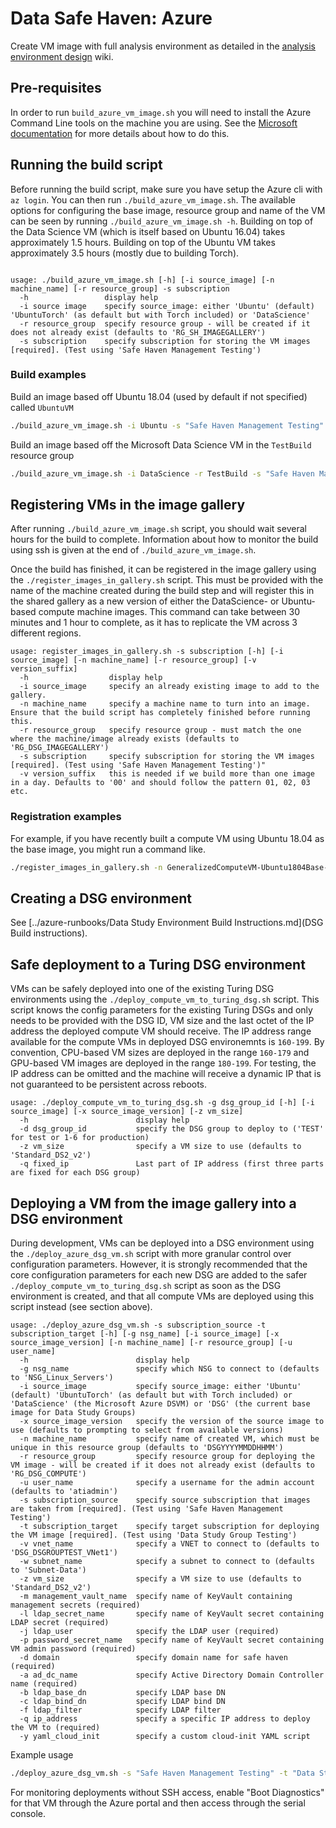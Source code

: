 # Data Safe Haven: Azure
Create VM image with full analysis environment as detailed in the [analysis environment design](https://github.com/alan-turing-institute/data-safe-haven/wiki/AnalysisEnvironmentDesign) wiki.

## Pre-requisites
In order to run `build_azure_vm_image.sh` you will need to install the Azure Command Line tools on the machine you are using.
See the [Microsoft documentation](https://docs.microsoft.com/en-us/cli/azure/install-azure-cli) for more details about how to do this.

## Running the build script
Before running the build script, make sure you have setup the Azure cli with `az login`.
You can then run `./build_azure_vm_image.sh`.
The available options for configuring the base image, resource group and name of the VM can be seen by running `./build_azure_vm_image.sh -h`.
Building on top of the Data Science VM (which is itself based on Ubuntu 16.04) takes approximately 1.5 hours.
Building on top of the Ubuntu VM takes approximately 3.5 hours (mostly due to building Torch).

```

usage: ./build_azure_vm_image.sh [-h] [-i source_image] [-n machine_name] [-r resource_group] -s subscription
  -h                 display help
  -i source image    specify source_image: either 'Ubuntu' (default) 'UbuntuTorch' (as default but with Torch included) or 'DataScience'
  -r resource_group  specify resource group - will be created if it does not already exist (defaults to 'RG_SH_IMAGEGALLERY')
  -s subscription    specify subscription for storing the VM images [required]. (Test using 'Safe Haven Management Testing')

```

### Build examples
Build an image based off Ubuntu 18.04 (used by default if not specified) called `UbuntuVM`

```bash
./build_azure_vm_image.sh -i Ubuntu -s "Safe Haven Management Testing"
```

Build an image based off the Microsoft Data Science VM in the `TestBuild` resource group

```bash
./build_azure_vm_image.sh -i DataScience -r TestBuild -s "Safe Haven Management Testing"
```

## Registering VMs in the image gallery
After running `./build_azure_vm_image.sh` script, you should wait several hours for the build to complete.
Information about how to monitor the build using ssh is given at the end of `./build_azure_vm_image.sh`.

Once the build has finished, it can be registered in the image gallery using the `./register_images_in_gallery.sh` script.
This must be provided with the name of the machine created during the build step and will register this in the shared gallery as a new version of either the DataScience- or Ubuntu-based compute machine images. This command can take between 30 minutes and 1 hour to complete, as it has to replicate the VM across 3 different regions.

```
usage: register_images_in_gallery.sh -s subscription [-h] [-i source_image] [-n machine_name] [-r resource_group] [-v version_suffix]
  -h                  display help
  -i source_image     specify an already existing image to add to the gallery.
  -n machine_name     specify a machine name to turn into an image. Ensure that the build script has completely finished before running this.
  -r resource_group   specify resource group - must match the one where the machine/image already exists (defaults to 'RG_DSG_IMAGEGALLERY')
  -s subscription     specify subscription for storing the VM images [required]. (Test using 'Safe Haven Management Testing')"
  -v version_suffix   this is needed if we build more than one image in a day. Defaults to '00' and should follow the pattern 01, 02, 03 etc.
```

### Registration examples
For example, if you have recently built a compute VM using Ubuntu 18.04 as the base image, you might run a command like.

```bash
./register_images_in_gallery.sh -n GeneralizedComputeVM-Ubuntu1804Base-201812030941 -s "Safe Haven Management Testing"
```

## Creating a DSG environment
See [../azure-runbooks/Data Study Environment Build Instructions.md](DSG Build instructions).

## Safe deployment to a Turing DSG environment
VMs can be safely deployed into one of the existing Turing DSG environments using the `./deploy_compute_vm_to_turing_dsg.sh` script.
This script knows the config parameters for the existing Turing DSGs and only needs to be provided with the DSG ID, VM size and the last octet of the IP address the deployed compute VM should receive.
The IP address range available for the compute VMs in deployed DSG environemnts is `160-199`.
By convention, CPU-based VM sizes are deployed in the range `160-179` and GPU-based VM images are deployed in the range `180-199`.
For testing, the IP address can be omitted and the machine will receive a dynamic IP that is not guaranteed to be persistent across reboots.

```
usage: ./deploy_compute_vm_to_turing_dsg.sh -g dsg_group_id [-h] [-i source_image] [-x source_image_version] [-z vm_size]
  -h                        display help
  -d dsg_group_id           specify the DSG group to deploy to ('TEST' for test or 1-6 for production)
  -z vm_size                specify a VM size to use (defaults to 'Standard_DS2_v2')
  -q fixed_ip               Last part of IP address (first three parts are fixed for each DSG group)
```


## Deploying a VM from the image gallery into a DSG environment
During development, VMs can be deployed into a DSG environment using the `./deploy_azure_dsg_vm.sh` script with more granular control over configuration parameters.
However, it is strongly recommended that the core configuration parameters for each new DSG are added to the safer `./deploy_compute_vm_to_turing_dsg.sh` script as soon as the DSG environment is created, and that all compute VMs are deployed using this script instead (see section above).

```
usage: ./deploy_azure_dsg_vm.sh -s subscription_source -t subscription_target [-h] [-g nsg_name] [-i source_image] [-x source_image_version] [-n machine_name] [-r resource_group] [-u user_name]
  -h                        display help
  -g nsg_name               specify which NSG to connect to (defaults to 'NSG_Linux_Servers')
  -i source_image           specify source_image: either 'Ubuntu' (default) 'UbuntuTorch' (as default but with Torch included) or 'DataScience' (the Microsoft Azure DSVM) or 'DSG' (the current base image for Data Study Groups)
  -x source_image_version   specify the version of the source image to use (defaults to prompting to select from available versions)
  -n machine_name           specify name of created VM, which must be unique in this resource group (defaults to 'DSGYYYYMMDDHHMM')
  -r resource_group         specify resource group for deploying the VM image - will be created if it does not already exist (defaults to 'RG_DSG_COMPUTE')
  -u user_name              specify a username for the admin account (defaults to 'atiadmin')
  -s subscription_source    specify source subscription that images are taken from [required]. (Test using 'Safe Haven Management Testing')
  -t subscription_target    specify target subscription for deploying the VM image [required]. (Test using 'Data Study Group Testing')
  -v vnet_name              specify a VNET to connect to (defaults to 'DSG_DSGROUPTEST_VNet1')
  -w subnet_name            specify a subnet to connect to (defaults to 'Subnet-Data')
  -z vm_size                specify a VM size to use (defaults to 'Standard_DS2_v2')
  -m management_vault_name  specify name of KeyVault containing management secrets (required)
  -l ldap_secret_name       specify name of KeyVault secret containing LDAP secret (required)
  -j ldap_user              specify the LDAP user (required)
  -p password_secret_name   specify name of KeyVault secret containing VM admin password (required)
  -d domain                 specify domain name for safe haven (required)
  -a ad_dc_name             specify Active Directory Domain Controller name (required)
  -b ldap_base_dn           specify LDAP base DN
  -c ldap_bind_dn           specify LDAP bind DN
  -f ldap_filter            specify LDAP filter
  -q ip_address             specify a specific IP address to deploy the VM to (required)
  -y yaml_cloud_init        specify a custom cloud-init YAML script
```

Example usage

```bash
./deploy_azure_dsg_vm.sh -s "Safe Haven Management Testing" -t "Data Study Group Testing" -i Ubuntu -r RS_DSG_TEST
```

For monitoring deployments without SSH access, enable "Boot Diagnostics" for that VM through the Azure portal and then access through the serial console.
